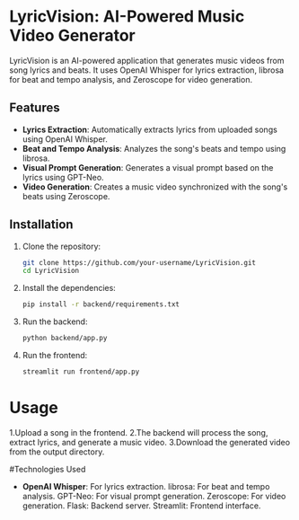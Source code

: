 # LyricVision: AI-Powered Music Video Generator

LyricVision is an AI-powered application that generates music videos from song lyrics and beats. It uses OpenAI Whisper for lyrics extraction, librosa for beat and tempo analysis, and Zeroscope for video generation.

## Features
- **Lyrics Extraction**: Automatically extracts lyrics from uploaded songs using OpenAI Whisper.
- **Beat and Tempo Analysis**: Analyzes the song's beats and tempo using librosa.
- **Visual Prompt Generation**: Generates a visual prompt based on the lyrics using GPT-Neo.
- **Video Generation**: Creates a music video synchronized with the song's beats using Zeroscope.

## Installation
1. Clone the repository:
   ```bash
   git clone https://github.com/your-username/LyricVision.git
   cd LyricVision
   
2. Install the dependencies:
   ```bash
   pip install -r backend/requirements.txt

3. Run the backend:
   ```bash
   python backend/app.py
   
4. Run the frontend:
   ```bash
   streamlit run frontend/app.py


# Usage
1.Upload a song in the frontend.
2.The backend will process the song, extract lyrics, and generate a music video.
3.Download the generated video from the output directory.

#Technologies Used
- **OpenAI Whisper**: For lyrics extraction.
librosa: For beat and tempo analysis.
GPT-Neo: For visual prompt generation.
Zeroscope: For video generation.
Flask: Backend server.
Streamlit: Frontend interface.
